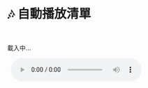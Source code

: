 
<html lang="zh-TW">
<head>
  <meta charset="UTF-8">
  <title>音樂播放清單</title>
  <style>
    body { font-family: sans-serif; text-align: center; padding: 2em; }
    audio { width: 80%; margin-top: 1em; }
  </style>
</head>
<body>
  <h1>🎶 自動播放清單</h1>
  <p id="nowPlaying">載入中...</p>
  <audio id="audioPlayer" controls></audio>

  <script>
    const tracks = [
      "track1.mp3",
      "track2.mp3",
      "track3.mp3"
    ];
    let current = 0;

    const player = document.getElementById("audioPlayer");
    const nowPlaying = document.getElementById("nowPlaying");

    function playTrack(index) {
      if (index >= tracks.length) {
        nowPlaying.textContent = "播放完畢 🎉";
        return;
      }
      const src = tracks[index];
      player.src = src;
      nowPlaying.textContent = `正在播放：${src}`;
      
      // 嘗試播放音樂，並處理瀏覽器阻擋自動播放的情況
      player.play().catch(error => {
        console.log("自動播放被阻擋：", error);
        nowPlaying.textContent = `自動播放被阻擋，請點擊播放按鈕開始。`;
      });
    }

    player.addEventListener("ended", () => {
      current++;
      playTrack(current);
    });

    // 當頁面載入完成後，立即嘗試播放第一首歌曲
    document.addEventListener("DOMContentLoaded", () => {
      playTrack(current);
    });
  </script>
</body>
</html>

